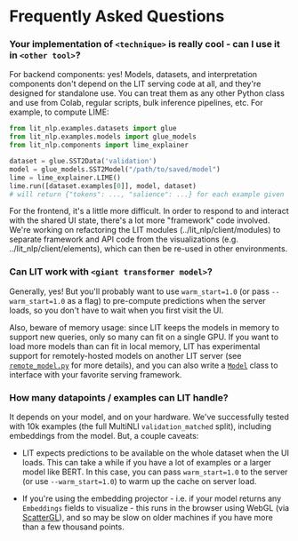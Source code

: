 # Frequently Asked Questions

<!--* freshness: { owner: 'lit-dev' reviewed: '2020-08-04' } *-->

### Your implementation of `<technique>` is really cool - can I use it in `<other tool>`?

For backend components: yes! Models, datasets, and interpretation components
don't depend on the LIT serving code at all, and they're designed for standalone
use. You can treat them as any other Python class and use from Colab, regular
scripts, bulk inference pipelines, etc. For example, to compute LIME:

```python
from lit_nlp.examples.datasets import glue
from lit_nlp.examples.models import glue_models
from lit_nlp.components import lime_explainer

dataset = glue.SST2Data('validation')
model = glue_models.SST2Model("/path/to/saved/model")
lime = lime_explainer.LIME()
lime.run([dataset.examples[0]], model, dataset)
# will return {"tokens": ..., "salience": ...} for each example given
```

For the frontend, it's a little more difficult. In order to respond to and
interact with the shared UI state, there's a lot more "framework" code involved.
We're working on refactoring the LIT modules
(../lit_nlp/client/modules) to separate framework and API
code from the visualizations (e.g.
../lit_nlp/client/elements), which can then be re-used in
other environments.

### Can LIT work with `<giant transformer model>`?

Generally, yes! But you'll probably want to use `warm_start=1.0` (or pass
`--warm_start=1.0` as a flag) to pre-compute predictions when the server loads,
so you don't have to wait when you first visit the UI.

Also, beware of memory usage: since LIT keeps the models in memory to support
new queries, only so many can fit on a single GPU. If you want to load more
models than can fit in local memory, LIT has experimental support for
remotely-hosted models on another LIT server (see
[`remote_model.py`](../lit_nlp/components/remote_model.py)
for more details), and you can also write a [`Model`](python_api.md#models)
class to interface with your favorite serving framework.

### How many datapoints / examples can LIT handle?

It depends on your model, and on your hardware. We've successfully tested with
10k examples (the full MultiNLI `validation_matched` split), including
embeddings from the model. But, a couple caveats:

*   LIT expects predictions to be available on the whole dataset when the UI
    loads. This can take a while if you have a lot of examples or a larger model
    like BERT. In this case, you can pass `warm_start=1.0` to the server (or use
    `--warm_start=1.0`) to warm up the cache on server load.

*   If you're using the embedding projector - i.e. if your model returns any
    `Embeddings` fields to visualize - this runs in the browser using WebGL (via
    [ScatterGL](https://github.com/PAIR-code/scatter-gl)), and so may be slow on
    older machines if you have more than a few thousand points.
